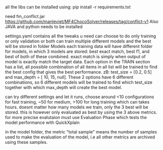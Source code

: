 all the libs can be installed using:
    pip install -r requirements.txt

need fm_conflict.jar
https://github.com/manleviet/MF4ChocoSolver/releases/tag/conflict-v1
Also JAVA and python needs to be installed

settings.yaml contains all the tweaks u need
can choose to do only training or only validation or both
can train multiple different models and the best will be stored in folder Models
each training data will have different folder for models, in which 3 models are stored: best exact match, best f1, and best of both of these combined. exact match is simply when output of model is exactly match the target data.
Each option in the TRAIN section has a list, all possible combination of all items in all list will be trained to find the best config that gives the best performance.
zB: test_size = [0.2, 0.5] and max_depth = [ 10, 15, null]. These 2 options have 6 different combinations, so 6 different models will be trained to find which test_size together with which max_depth will create the best model.

can try different settings and let it runs, choose around <10 configurations for fast training, ~50 for medium, >100 for long training which can takes hours. doesnt matter how many models we train, only the 3 best will be stored. this is however only evaluated as best by using the 3 above metrics. for more precise evalutaion must use Evaluation Phase which tests the model performance with QuickXplain

in the model folder, the metric "total sample" means the number of samples used to make the evaluation of the model, i.e all other metrics are archived using these samples.
